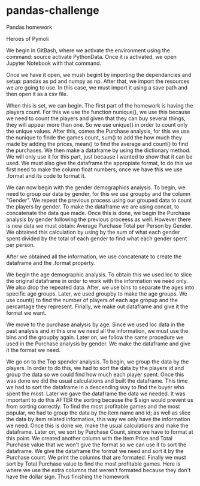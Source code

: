 # pandas-challenge
Pandas homework

Heroes of Pymoli

We begin in GitBash, where we activate the environment using the command: source activate PythonData. Once it is activated, we open Jupyter Notebook with that command. 

Once we have it open, we mush begint by importing the dependancies and setup: pandas as pd and numpy as np. After that, we import the resources we are going to use. In this case, 
we must import it using a save path and then open it as a csv file.

When this is set, we can begin. The first part of the homework is having the players count. For this we use the function nunique(), we use this because we need to count the players and given that they can buy several things, they will appear more than one. So we use unique() in order to count only the unique values.
After this, comes the Purchase analysis, for this we use the nunique to finde the games count, sum() to add the how much they made by adding the prices, mean() to find the average and count() to find the purchases. 
We then make a dataframe by using the dictionary method. We will only use it for this part, just because I wanted to show that it can be used. We must also give the dataframe the appropiate format, to do this we first need to make the column float numbers, once we have this we use .format and its code to format it. 

We can now begin with the gender demographics analysis. To begin, we need to group our data by gender, for this we use groupby and the column "Gender". We repeat the previous process using our grouped data to count the players by gender. To make the dataframe we are using concat, to concatenate the data que made. Once this is done, we begin the Purchase analysis by gender following the previous proceess as well. However there is new data we must obtain: Average Purchase Total per Person by Gender. We obtained this calculation by using by the sum of what each gender spent divided by the total of each gender to find what each gender spent per person. 

After we obtained all the information, we use concatenate to create the dataframe and the .format property. 


We begin the age demographic analysis. To obtain this we used loc to slice the original dataframe in order to work with the information we need only. We also drop the repeated data. After, we use bins to separate the ages into specific age groups. Later, we used groupby to make the age groups. We use count() to find the number of players of each age gropup and the percantage they represent. Finally, we make out dataframe and give it the format we want. 

We move to the purchase analysis by age. Since we used loc data in the past analysis and in this one we need all the information, we must use the bins and the groupby again. Later on, we follow the same procedure we used in the Purchase analysis by gender. We make the dataframe and give it the format we need. 

We go on to the Top spender analysis. To begin, we group the data by the players. In order to do this, we had to sort the data by the players id and group the data so we could find how much each player spent. Once this was done we did the usual calculations and built the dataframe. This time we had to sort the dataframe in a descending way to find the buyer who spent the most. Later we gave the dataframe the data we needed. It was important to do this AFTER the sorting because the $ sign would prevent us from sorting correctly.
To find the most profitable games and the most popular, we had to group the data by the item name and id; as well as slice the data by item related informatios, this way we only have the information we need. Once this is done we, make the usual calculations and make the dataframe. Later on, we sort by Purchase Count, since we have to format at this point. We created another column with the Item Price and Total Purchase value that we won't give the format so we can use it to sort the dataframe. We give the dataframe the format we need and sort it by the Purchase count. We print the columns that are formated.
Finally we must sort by Total Purchase value to find the most profitable games. Here is where we use the extra columns that weren't formated because they don't have the dollar sign. Thus finishing the homework 
